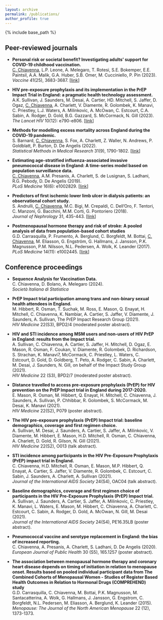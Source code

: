 ```yaml
---
layout: archive
permalink: /publications/
author_profile: true
---
```


{% include base_path %}

## Peer-reviewed journals

* **Personal risk or societal benefit? Investigating adults’ support for COVID-19 childhood vaccination.**   
<ins>C. Chiavenna</ins>, L.P. Leone, A. Melegaro, T. Rotesi, S.E. Bokemper, E.E. Paintsil, A.A. Malik, G.A. Huber, S.B. Omer, M. Cucciniello, P. Pin (2023).   
*Vaccine* 41(25), 3683-3687. [[link](https://doi.org/10.1016/j.vaccine.2023.05.017)]

* **HIV pre-exposure prophylaxis and its implementation in the PrEP Impact Trial in England: a pragmatic health technology assessment.**   
A.K. Sullivan, J. Saunders, M. Desai, A. Cartier, HD. Mitchell, S. Jaffer, D. Ogaz, <ins>C. Chiavenna</ins>, A. Charlett, V. Diamente, R. Golombek, K. Manavi, C. Priestley, L.J. Waters, A. Milinkovic, A. McOwan, C. Estcourt, C.A. Sabin, A. Rodger, D. Gold, B.G. Gazzard, S. McCormack, N. Gill (2023).   
*The Lancet HIV* 10(12): e790-e806. [[link](https://doi.org/10.1016/S2352-3018(23)00256-4)]

* **Methods for modelling excess mortality across England during the COVID-19 pandemic.**   
S. Barnard, <ins>C. Chiavenna</ins>, S. Fox, A. Charlett, Z. Waller, N. Andrews, P. Goldblatt, P. Burton, D. De Angelis (2022).   
*Statistical Methods in Medical Research* 31(9), 1790-1802. [[link](https://journals.sagepub.com/doi/full/10.1177/09622802211046384)]

* **Estimating age-stratified influenza-associated invasive pneumococcal disease in England: A time-series model based on population surveillance data.**   
<ins>C. Chiavenna</ins>, A.M. Presanis, A. Charlett, S. de Lusignan, S. Ladhani, R.G. Pebody, D. De Angelis (2019).   
*PLoS Medicine* 16(6): e1002829. [[link](https://doi.org/10.1371/journal.pmed.1002829)]

* **Predictors of first ischemic lower limb ulcer in dialysis patients: an observational cohort study.**   
S. Andrulli, <ins>C. Chiavenna</ins>, M.C. Bigi, M. Crepaldi, C. Dell’Oro, F. Tentori, C. Manzoni, G. Bacchini, M.M. Corti, G. Pontoriero (2018).   
*Journal of Nephrology* 31, 435-443. [[link](https://doi.org/10.1007/s40620-017-0429-3)]

* **Postmenopausal hormone therapy and risk of stroke: A pooled analysis of data from population-based cohort studies**   
G.D. Carrasquilla, P. Frumento, A. Berglund, C. Borgfeldt, M. Bottai, <ins>C. Chiavenna</ins>, M. Eliasson, G. Engström, G. Hallmans, J. Jansson, P.K. Magnusson, P.M. Nilsson, N.L. Pedersen, A. Wolk, K. Leander (2017).   
*PLoS Medicine* 14(11): e1002445. [[link](https://doi.org/10.1371/journal.pmed.1002445)]

## Conference proceedings

* **Sequence Analysis for Vaccination Data.**   
C. Chiavenna, D. Bolano, A. Melegaro (2024).   
*Società Italiana di Statistica*

* **PrEP Impact trial participation among trans and non-binary sexual health attendees in England.**   
M. Hibbert, R. Osman, T. Suchak, M. Ross, E. Mason, Q. Enayat, H. Mitchell, C. Chiavenna, K. Nambiar, A. Cartier, S. Jaffer, V. Diamente, J. Saunders, A. Sullivan, The PrEP Impact Research Group (2021).   
*HIV Medicine* 22(S3), BPD2/4 (moderated poster abstract).

* **HIV and STI incidence among MSM users and non-users of HIV PrEP in England: results from the Impact trial.**   
A. Sullivan, C. Chiavenna, A. Cartier, S. Jaffer, H. Mitchell, D. Ogaz, E. Mason, R. Osman, F. Coukan, V. Diamente, R. Golombek, D. Richardson, S. Strachan, K. Manavi7, McCormack, C. Priestley, L. Waters, C. Estcourt, D. Gold, D. Goldberg, T. Peto, A. Rodger, C. Sabin, A. Charlett, M. Desai, J. Saunders, N. Gill, on behalf of the Impact Study Group (2021).   
*HIV Medicine* 22 (S3), BPD2/7 (moderated poster abstract).

* **Distance travelled to access pre-exposure prophylaxis (PrEP) for HIV prevention on the PrEP Impact trial in England during 2017-2020.**   
E. Mason, R. Osman, M. Hibbert, Q. Enayat, H. Mitchell, C. Chiavenna, J. Saunders, A. Sullivan, P. Chhibbar, R. Golombek, S. McCormack, M. Desai, K. Manavi (2021).   
*HIV Medicine* 22(S2), P079 (poster abstract).

* **The HIV pre-exposure prophylaxis (PrEP) Impact trial: baseline demographics, coverage and first regimen choice.**   
A. Sullivan, M. Desai, J. Saunders, A. Cartier, S. Jaffer, A. Milinkovic, V. Diamente, M. Hibbert, E. Mason, H.D. Mitchell, R. Osman, C. Chiavenna, A. Charlett, D. Gold, R. Gilson, N. Gill (2021).   
*HIV Medicine* 22(S2), O013 (talk abstract).

* **STI incidence among participants in the HIV Pre-Exposure Prophylaxis (PrEP) impact trial in England.**   
C. Chiavenna, H.D. Mitchell, R. Osman, E. Mason, M.P. Hibbert, Q. Enayat, A. Cartier, S. Jaffer, V. Diamente, R. Golombek, C. Estcourt, C. Sabin, J. Saunders, A. Charlett, A. Sullivan (2021).   
*Journal of the International AIDS Society* 24(S4), OAC04 (talk abstract).

* **Baseline demographics, coverage and first regimen choice of participants in the HIV Pre-Exposure Prophylaxis (PrEP) Impact trial.**   
A. Sullivan, J. Saunders, A. Cartier, S. Jaffer, A. Milinkovic, C. Priestley, K. Manavi, L. Waters, E. Mason, M. Hibbert, C. Chiavenna, A. Charlett, C. Estcourt, C. Sabin, A. Rodger, D. Gold, A. McOwan, N. Gill, M. Desai (2021).   
*Journal of the International AIDS Society* 24(S4), PE16.35LB (poster abstract).

* **Pneumococcal vaccine and serotype replacement in England: the bias of increased reporting.**   
C. Chiavenna, A. Presanis, A. Charlett, S. Ladhani, D. De Angelis (2020).   
*European Journal of Public Health* 30 (S5), 165.1257 (poster abstract).

* **The association between menopausal hormone therapy and coronary heart disease depends on timing of initiation in relation to menopause onset. Results based on pooled individual participant data from The Combined Cohorts of Menopausal Women - Studies of Register Based Health Outcomes in Relation to Hormonal Drugs (COMPREHEND) study**   
G.D. Carrasquilla, C. Chiavenna, M. Bottai, P.K. Magnusson, M. Santacatterina, A. Wolk, G. Hallmans, J. Jansson, G. Engstrom, C. Borgfeldt, N.L. Pedersen, M. Eliasson, A. Berglund, K. Leander (2015).   
*Menopause: The Journal of the North American Menopause* 22 (12), 1373-1373.
